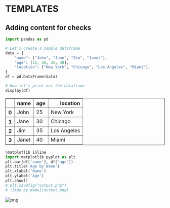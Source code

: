 # TEMPLATES

## Adding content for checks


```python
import pandas as pd

# Let's create a sample dataframe
data = {
    "name": ["John", "Jane", "Jim", "Janet"],
    "age": [25, 30, 35, 40],
    "location": ["New York", "Chicago", "Los Angeles", "Miami"],
}
df = pd.DataFrame(data)

# Now let's print out the dataframe
display(df)
```


<div>
<style scoped>
    .dataframe tbody tr th:only-of-type {
        vertical-align: middle;
    }

    .dataframe tbody tr th {
        vertical-align: top;
    }

    .dataframe thead th {
        text-align: right;
    }
</style>
<table border="1" class="dataframe">
  <thead>
    <tr style="text-align: right;">
      <th></th>
      <th>name</th>
      <th>age</th>
      <th>location</th>
    </tr>
  </thead>
  <tbody>
    <tr>
      <th>0</th>
      <td>John</td>
      <td>25</td>
      <td>New York</td>
    </tr>
    <tr>
      <th>1</th>
      <td>Jane</td>
      <td>30</td>
      <td>Chicago</td>
    </tr>
    <tr>
      <th>2</th>
      <td>Jim</td>
      <td>35</td>
      <td>Los Angeles</td>
    </tr>
    <tr>
      <th>3</th>
      <td>Janet</td>
      <td>40</td>
      <td>Miami</td>
    </tr>
  </tbody>
</table>
</div>



```python
%matplotlib inline
import matplotlib.pyplot as plt
plt.bar(df['name'], df['age'])
plt.title('Age by Name')
plt.xlabel('Name')
plt.ylabel('Age')
plt.show()
# plt.savefig("output.png")
# ![Age by Name](output.png)
```


    
![png](output_3_0.png)
    



```python

```
